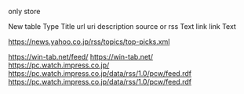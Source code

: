 only store 


New table
Type	Title	url	uri	description
source or rss	Text	link	link	Text


https://news.yahoo.co.jp/rss/topics/top-picks.xml


https://win-tab.net/feed/
https://win-tab.net/
https://pc.watch.impress.co.jp/
https://pc.watch.impress.co.jp/data/rss/1.0/pcw/feed.rdf
https://pc.watch.impress.co.jp/data/rss/1.0/pcw/feed.rdf

